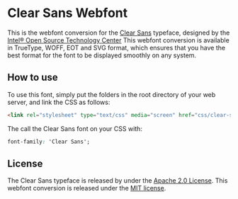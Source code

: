 # Clear Sans Webfont

This is the webfont conversion for the [Clear Sans](https://01.org/clear-sans) typeface, designed by the [Intel® Open Source Technology Center](https://01.org/) This webfont conversion is available in TrueType, WOFF, EOT and SVG format, which ensures that you have the best format for the font to be displayed smoothly on any system.

## How to use

To use this font, simply put the folders in the root directory of your web server, and link the CSS as follows:

```html
<link rel="stylesheet" type="text/css" media="screen" href="css/clear-sans.css" />
```

The call the Clear Sans font on your CSS with:

```css
font-family: 'Clear Sans';
```

## License

The Clear Sans typeface is released by under the [Apache 2.0 License](http://www.apache.org/licenses/LICENSE-2.0.html).
This webfont conversion is released under the [MIT license](https://github.com/resir014/Clear-Sans-Webfont/blob/master/LICENSE).